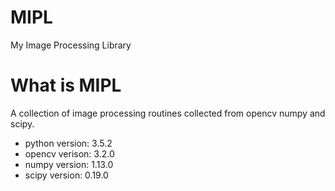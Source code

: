 # MIPL
My Image Processing Library

# What is MIPL 
A collection of image processing routines collected from opencv numpy and scipy.

* python version: 3.5.2
* opencv verison: 3.2.0
* numpy version: 1.13.0
* scipy version: 0.19.0


